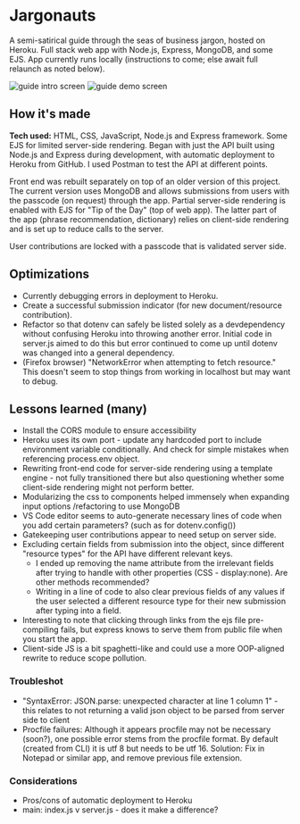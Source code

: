 # Jargonauts 
A semi-satirical guide through the seas of business jargon, hosted on Heroku. Full stack web app with Node.js, Express, MongoDB, and some EJS.
App currently runs locally (instructions to come; else await full relaunch as noted below).

![guide intro screen](https://i.postimg.cc/d0Yk0mS4/jargon-anim.gif)
![guide demo screen](https://i.postimg.cc/wBmVCVR2/jargon-desktop-2.jpg)

## How it's made

**Tech used:** HTML, CSS, JavaScript, Node.js and Express framework. Some EJS for limited server-side rendering.
Began with just the API built using Node.js and Express during development, with automatic deployment to Heroku from GitHub. I used Postman to test the API at different points. 

Front end was rebuilt separately on top of an older version of this project.
The current version uses MongoDB and allows submissions from users with the passcode (on request) through the app.
Partial server-side rendering is enabled with EJS for "Tip of the Day" (top of web app).
The latter part of the app (phrase recommendation, dictionary) relies on client-side rendering and is set up to reduce calls to the server. 

User contributions are locked with a passcode that is validated server side.

## Optimizations
- Currently debugging errors in deployment to Heroku.
- Create a successful submission indicator (for new document/resource contribution).
- Refactor so that dotenv can safely be listed solely as a devdependency without confusing Heroku into throwing another error. Initial code in server.js aimed to do this but error continued to come up until dotenv was changed into a general dependency.
- (Firefox browser)  "NetworkError when attempting to fetch resource." This doesn't seem to stop things from working in localhost but may want to debug.

## Lessons learned (many)
- Install the CORS module to ensure accessibility
- Heroku uses its own port - update any hardcoded port to include environment variable conditionally. And check for simple mistakes when referencing process.env object.
- Rewriting front-end code for server-side rendering using a template engine - not fully transitioned there but also questioning whether some client-side rendering might not perform better.
- Modularizing the css to components helped immensely when expanding input options /refactoring to use MongoDB
- VS Code editor seems to auto-generate necessary lines of code when you add certain parameters? (such as for dotenv.config())
- Gatekeeping user contributions appear to need setup on server side.
- Excluding certain fields from submission into the object, since different "resource types" for the API have different relevant keys. 
  - I ended up removing the name attribute from the irrelevant fields after trying to handle with other properties (CSS - display:none). Are other methods recommended?
  - Writing in a line of code to also clear previous fields of any values if the user selected a different resource type for their new submission after typing into a field.
- Interesting to note that clicking through links from the ejs file pre-compiling fails, but express knows to serve them from public file when you start the app.
- Client-side JS is a bit spaghetti-like and could use a more OOP-aligned rewrite to reduce scope pollution.

### Troubleshot
- "SyntaxError: JSON.parse: unexpected character at line 1 column 1" - this relates to not returning a valid json object to be parsed from server side to client
- Procfile failures: Although it appears procfile may not be necessary (soon?), one possible error stems from the procfile format. By default (created from CLI) it is utf 8 but needs to be utf 16. Solution: Fix in Notepad or similar app, and remove previous file extension.

### Considerations
  - Pros/cons of automatic deployment to Heroku
  - main: index.js v server.js - does it make a difference?
